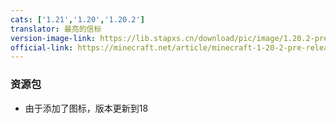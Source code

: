 ```yaml
---
cats: ['1.21','1.20','1.20.2']
translator: 最亮的信标
version-image-link: https://lib.stapxs.cn/download/pic/image/1.20.2-pre1.jpg
official-link: https://minecraft.net/article/minecraft-1-20-2-pre-release-1
---
```

### 资源包
*   由于添加了图标，版本更新到18